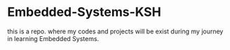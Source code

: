 # Embedded-Systems-KSH
this is a repo. where my codes and projects will be exist during my journey in learning Embedded Systems.
